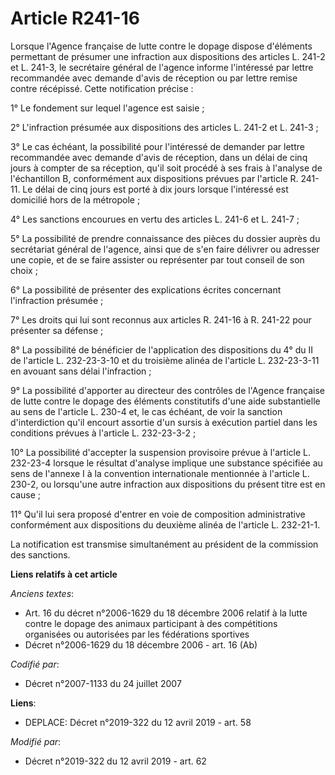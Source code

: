 # Article R241-16

Lorsque l'Agence française de lutte contre le dopage dispose d'éléments permettant de présumer une infraction aux
dispositions des articles L. 241-2 et L. 241-3, le secrétaire général de l'agence informe l'intéressé par lettre recommandée
avec demande d'avis de réception ou par lettre remise contre récépissé. Cette notification précise :

1° Le fondement sur lequel l'agence est saisie ;

2° L'infraction présumée aux dispositions des articles L. 241-2 et L. 241-3 ;

3° Le cas échéant, la possibilité pour l'intéressé de demander par lettre recommandée avec demande d'avis de réception, dans
un délai de cinq jours à compter de sa réception, qu'il soit procédé à ses frais à l'analyse de l'échantillon B, conformément
aux dispositions prévues par l'article R. 241-11. Le délai de cinq jours est porté à dix jours lorsque l'intéressé est
domicilié hors de la métropole ;

4° Les sanctions encourues en vertu des articles L. 241-6 et L. 241-7 ;

5° La possibilité de prendre connaissance des pièces du dossier auprès du secrétariat général de l'agence, ainsi que de s'en
faire délivrer ou adresser une copie, et de se faire assister ou représenter par tout conseil de son choix ;

6° La possibilité de présenter des explications écrites concernant l'infraction présumée ;

7° Les droits qui lui sont reconnus aux articles R. 241-16 à R. 241-22 pour présenter sa défense ;

8° La possibilité de bénéficier de l'application des dispositions du 4° du II de l'article L. 232-23-3-10 et du troisième
alinéa de l'article L. 232-23-3-11 en avouant sans délai l'infraction ;

9° La possibilité d'apporter au directeur des contrôles de l'Agence française de lutte contre le dopage des éléments
constitutifs d'une aide substantielle au sens de l'article L. 230-4 et, le cas échéant, de voir la sanction d'interdiction
qu'il encourt assortie d'un sursis à exécution partiel dans les conditions prévues à l'article L. 232-23-3-2 ;

10° La possibilité d'accepter la suspension provisoire prévue à l'article L. 232-23-4 lorsque le résultat d'analyse implique
une substance spécifiée au sens de l'annexe I à la convention internationale mentionnée à l'article L. 230-2, ou lorsqu'une
autre infraction aux dispositions du présent titre est en cause ;

11° Qu'il lui sera proposé d'entrer en voie de composition administrative conformément aux dispositions du deuxième alinéa de
l'article L. 232-21-1.

La notification est transmise simultanément au président de la commission des sanctions.

**Liens relatifs à cet article**

_Anciens textes_:

  - Art. 16 du décret n°2006-1629 du 18 décembre 2006 relatif à la lutte contre le dopage des animaux participant à des compétitions organisées ou autorisées par les fédérations sportives
  - Décret n°2006-1629 du 18 décembre 2006 - art. 16 (Ab)

_Codifié par_:

  - Décret n°2007-1133 du 24 juillet 2007

**Liens**:

  - DEPLACE: Décret n°2019-322 du 12 avril 2019 - art. 58

_Modifié par_:

  - Décret n°2019-322 du 12 avril 2019 - art. 62
